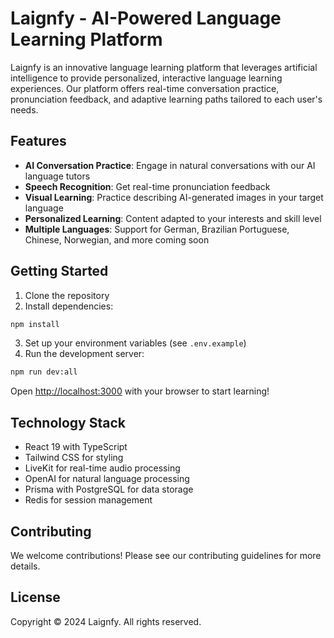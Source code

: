 # Laignfy - AI-Powered Language Learning Platform

Laignfy is an innovative language learning platform that leverages artificial intelligence to provide personalized, interactive language learning experiences. Our platform offers real-time conversation practice, pronunciation feedback, and adaptive learning paths tailored to each user's needs.

## Features

- **AI Conversation Practice**: Engage in natural conversations with our AI language tutors
- **Speech Recognition**: Get real-time pronunciation feedback
- **Visual Learning**: Practice describing AI-generated images in your target language
- **Personalized Learning**: Content adapted to your interests and skill level
- **Multiple Languages**: Support for German, Brazilian Portuguese, Chinese, Norwegian, and more coming soon

## Getting Started

1. Clone the repository
2. Install dependencies:
```bash
npm install
```
3. Set up your environment variables (see `.env.example`)
4. Run the development server:
```bash
npm run dev:all
```

Open [http://localhost:3000](http://localhost:3000) with your browser to start learning!

## Technology Stack

- React 19 with TypeScript
- Tailwind CSS for styling
- LiveKit for real-time audio processing
- OpenAI for natural language processing
- Prisma with PostgreSQL for data storage
- Redis for session management

## Contributing

We welcome contributions! Please see our contributing guidelines for more details.

## License

Copyright © 2024 Laignfy. All rights reserved.
